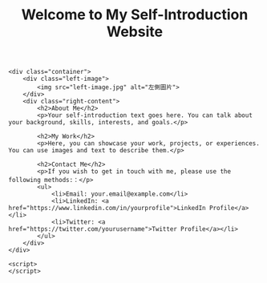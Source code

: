 
<!DOCTYPE html>
<html lang="en">
<head>
    <meta charset="UTF-8">
    <meta name="viewport" content="width=device-width, initial-scale=1.0">
    <link rel="icon" href="favicon.ico" type="image/x-icon">
    <link rel="stylesheet" href="styles.css">
    <link href="https://fonts.googleapis.com/css2?family=Your+Font:ital,wght@0,400;0,700;1,400&display=swap" rel="stylesheet">
    <link rel="stylesheet" href="https://cdnjs.cloudflare.com/ajax/libs/font-awesome/6.0.0-beta3/css/all.min.css">
    <title>Self-Introduction Website</title>
    <style>
    </style>
</head>
<body>
    <header>
        <h1>Welcome to My Self-Introduction Website</h1>
    </header>

    <div class="container">
        <div class="left-image">
            <img src="left-image.jpg" alt="左側圖片">
        </div>
        <div class="right-content">
            <h2>About Me</h2>
            <p>Your self-introduction text goes here. You can talk about your background, skills, interests, and goals.</p>

            <h2>My Work</h2>
            <p>Here, you can showcase your work, projects, or experiences. You can use images and text to describe them.</p>

            <h2>Contact Me</h2>
            <p>If you wish to get in touch with me, please use the following methods:：</p>
            <ul>
                <li>Email: your.email@example.com</li>
                <li>LinkedIn: <a href="https://www.linkedin.com/in/yourprofile">LinkedIn Profile</a></li>
                <li>Twitter: <a href="https://twitter.com/yourusername">Twitter Profile</a></li>
            </ul>
        </div>
    </div>

    <script>
    </script>
</body>
</html>
